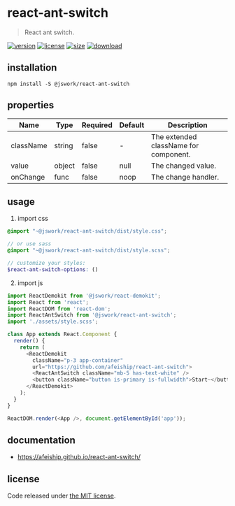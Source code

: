# react-ant-switch
> React ant switch.

[![version][version-image]][version-url]
[![license][license-image]][license-url]
[![size][size-image]][size-url]
[![download][download-image]][download-url]

## installation
```shell
npm install -S @jswork/react-ant-switch
```

## properties
| Name      | Type   | Required | Default | Description                           |
| --------- | ------ | -------- | ------- | ------------------------------------- |
| className | string | false    | -       | The extended className for component. |
| value     | object | false    | null    | The changed value.                    |
| onChange  | func   | false    | noop    | The change handler.                   |


## usage
1. import css
  ```scss
  @import "~@jswork/react-ant-switch/dist/style.css";

  // or use sass
  @import "~@jswork/react-ant-switch/dist/style.scss";

  // customize your styles:
  $react-ant-switch-options: ()
  ```
2. import js
  ```js
  import ReactDemokit from '@jswork/react-demokit';
  import React from 'react';
  import ReactDOM from 'react-dom';
  import ReactAntSwitch from '@jswork/react-ant-switch';
  import './assets/style.scss';

  class App extends React.Component {
    render() {
      return (
        <ReactDemokit
          className="p-3 app-container"
          url="https://github.com/afeiship/react-ant-switch">
          <ReactAntSwitch className="mb-5 has-text-white" />
          <button className="button is-primary is-fullwidth">Start~</button>
        </ReactDemokit>
      );
    }
  }

  ReactDOM.render(<App />, document.getElementById('app'));

  ```

## documentation
- https://afeiship.github.io/react-ant-switch/


## license
Code released under [the MIT license](https://github.com/afeiship/react-ant-switch/blob/master/LICENSE.txt).

[version-image]: https://img.shields.io/npm/v/@jswork/react-ant-switch
[version-url]: https://npmjs.org/package/@jswork/react-ant-switch

[license-image]: https://img.shields.io/npm/l/@jswork/react-ant-switch
[license-url]: https://github.com/afeiship/react-ant-switch/blob/master/LICENSE.txt

[size-image]: https://img.shields.io/bundlephobia/minzip/@jswork/react-ant-switch
[size-url]: https://github.com/afeiship/react-ant-switch/blob/master/dist/react-ant-switch.min.js

[download-image]: https://img.shields.io/npm/dm/@jswork/react-ant-switch
[download-url]: https://www.npmjs.com/package/@jswork/react-ant-switch
